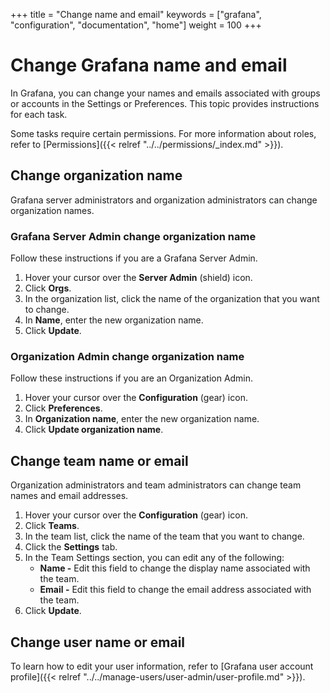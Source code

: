 +++
title = "Change name and email"
keywords = ["grafana", "configuration", "documentation", "home"]
weight = 100
+++

# Change Grafana name and email

In Grafana, you can change your names and emails associated with groups or accounts in the Settings or Preferences. This topic provides instructions for each task.

Some tasks require certain permissions. For more information about roles, refer to [Permissions]({{< relref "../../permissions/_index.md" >}}).

## Change organization name

Grafana server administrators and organization administrators can change organization names.

### Grafana Server Admin change organization name

Follow these instructions if you are a Grafana Server Admin.

1. Hover your cursor over the **Server Admin** (shield) icon.
1. Click **Orgs**.
1. In the organization list, click the name of the organization that you want to change.
1. In **Name**, enter the new organization name.
1. Click **Update**.

### Organization Admin change organization name

Follow these instructions if you are an Organization Admin.

1. Hover your cursor over the **Configuration** (gear) icon.
1. Click **Preferences**.
1. In **Organization name**, enter the new organization name.
1. Click **Update organization name**.

## Change team name or email

Organization administrators and team administrators can change team names and email addresses.

1. Hover your cursor over the **Configuration** (gear) icon.
1. Click **Teams**.
1. In the team list, click the name of the team that you want to change.
1. Click the **Settings** tab.
1. In the Team Settings section, you can edit any of the following:
   - **Name -** Edit this field to change the display name associated with the team.
   - **Email -** Edit this field to change the email address associated with the team.
1. Click **Update**.

## Change user name or email

To learn how to edit your user information, refer to [Grafana user account profile]({{< relref "../../manage-users/user-admin/user-profile.md" >}}).
